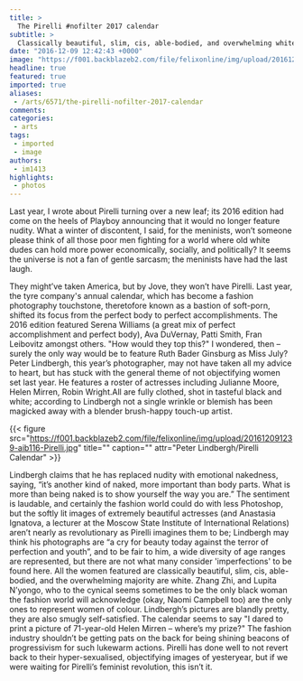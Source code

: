 ```yaml
---
title: >
  The Pirelli #nofilter 2017 calendar
subtitle: >
  Classically beautiful, slim, cis, able-bodied, and overwhelming white
date: "2016-12-09 12:42:43 +0000"
image: "https://f001.backblazeb2.com/file/felixonline/img/upload/201612091239-aib116-Uma Thurman.jpg"
headline: true
featured: true
imported: true
aliases:
 - /arts/6571/the-pirelli-nofilter-2017-calendar
comments:
categories:
 - arts
tags:
 - imported
 - image
authors:
 - im1413
highlights:
 - photos
---
```


Last year, I wrote about Pirelli turning over a new leaf; its 2016 edition had come on the heels of Playboy announcing that it would no longer feature nudity. What a winter of discontent, I said, for the meninists, won’t someone please think of all those poor men fighting for a world where old white dudes can hold more power economically, socially, and politically? It seems the universe is not a fan of gentle sarcasm; the meninists have had the last laugh.

They might’ve taken America, but by Jove, they won’t have Pirelli. Last year, the tyre company's annual calendar, which has become a fashion photography touchstone,  theretofore known as a bastion of soft-porn, shifted its focus from the perfect body to perfect accomplishments. The 2016 edition featured Serena Williams (a great mix of perfect accomplishment and perfect body), Ava DuVernay, Patti Smith, Fran Leibovitz amongst others. "How would they top this?" I wondered, then – surely the only way would be to feature Ruth Bader Ginsburg as Miss July? Peter Lindbergh, this year’s photographer, may not have taken all my advice to heart, but has stuck with the general theme of not objectifying women set last year. He features a roster of actresses including Julianne Moore, Helen Mirren, Robin Wright.All are fully clothed, shot in tasteful black and white; according to Lindbergh not a single wrinkle or blemish has been magicked away with a blender brush-happy touch-up artist.

{{< figure src="https://f001.backblazeb2.com/file/felixonline/img/upload/201612091239-aib116-Pirelli.jpg" title="" caption="" attr="Peter Lindbergh/Pirelli Calendar" >}}

Lindbergh claims that he has replaced nudity with emotional nakedness, saying, “it’s another kind of naked, more important than body parts. What is more than being naked is to show yourself the way you are.” The sentiment is laudable, and certainly the fashion world could do with less Photoshop, but the softly lit images of extremely beautiful actresses (and  Anastasia Ignatova, a lecturer at the Moscow State Institute of International Relations) aren’t nearly as revolutionary as Pirelli imagines them to be; Lindbergh may think his photographs are “a cry for beauty today against the terror of perfection and youth”, and to be fair to him, a wide diversity of age ranges are represented, but there are not what many consider 'imperfections' to be found here. All the women featured are classically beautiful,  slim, cis, able-bodied, and the overwhelming majority are white. Zhang Zhi, and Lupita N’yongo, who to the cynical seems sometimes to be the only black woman the fashion world will acknowledge (okay, Naomi Campbell too) are the only ones to represent women of colour.
Lindbergh’s pictures are blandly pretty, they are also smugly self-satisfied. The calendar seems to say "I dared to print a picture of 71-year-old Helen Mirren – where’s my prize?" The fashion industry shouldn’t be getting pats on the back for being shining beacons of progressivism for such lukewarm actions. Pirelli has done well  to not revert back to their hyper-sexualised, objectifying images of yesteryear, but if we were waiting for Pirelli’s feminist revolution, this isn’t it.

